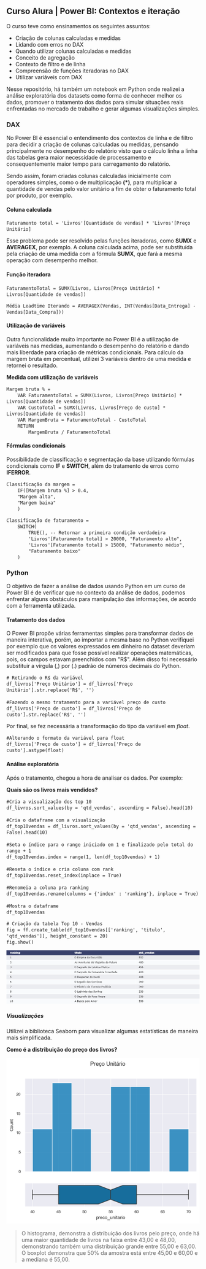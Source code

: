 ## Curso Alura | Power BI: Contextos e iteração
O curso teve como ensinamentos os seguintes assuntos:

- Criação de colunas calculadas e medidas
- Lidando com erros no DAX
- Quando utilizar colunas calculadas e medidas
- Conceito de agregação
- Contexto de filtro e de linha
- Compreensão de funções iteradoras no DAX
- Utilizar variáveis com DAX

Nesse repositório, há também um notebook em Python onde realizei a análise exploratória dos datasets como forma de conhecer melhor os dados, promover o tratamento dos dados para simular situações reais enfrentadas no mercado de trabalho e gerar algumas visualizações simples.

### DAX
No Power BI é essencial o entendimento dos contextos de linha e de filtro para decidir a criação de colunas calculadas ou medidas, pensando principalmente no desempenho do relatório visto que o cálculo linha a linha das tabelas gera maior necessidade de processamento e consequentemente maior tempo para carregamento do relatório.

Sendo assim, foram criadas colunas calculadas inicialmente com operadores simples, como o de multiplicação **(*)**, para multiplicar a quantidade de vendas pelo valor unitário a fim de obter o faturamento total por produto, por exemplo.

#### Coluna calculada
```
Faturamento total = 'Livros'[Quantidade de vendas] * 'Livros'[Preço Unitário]
```

Esse problema pode ser resolvido pelas funções iteradoras, como **SUMX** e **AVERAGEX**, por exemplo. A coluna calculada acima, pode ser substituída pela criação de uma medida com a fórmula **SUMX**, que fará a mesma operação com desempenho melhor.

#### Função iteradora
```
FaturamentoTotal = SUMX(Livros, Livros[Preço Unitário] * Livros[Quantidade de vendas])
```

```
Média Leadtime Iterando = AVERAGEX(Vendas, INT(Vendas[Data_Entrega] - Vendas[Data_Compra]))
```

#### Utilização de variáveis
Outra funcionalidade muito importante no Power BI é a utilização de variáveis nas medidas, aumentando o desempenho do relatório e dando mais liberdade para criação de métricas condicionais.
Para cálculo da margem bruta em percentual, utilizei 3 variáveis dentro de uma medida e retornei o resultado.

**Medida com utilização de variáveis**
```
Margem bruta % = 
    VAR FaturamentoTotal = SUMX(Livros, Livros[Preço Unitário] * Livros[Quantidade de vendas])
    VAR CustoTotal = SUMX(Livros, Livros[Preço de custo] * Livros[Quantidade de vendas])
    VAR MargemBruta = FaturamentoTotal - CustoTotal
    RETURN
        MargemBruta / FaturamentoTotal
```

#### Fórmulas condicionais
Possibilidade de classificação e segmentação da base utilizando fórmulas condicionais como **IF** e **SWITCH**, além do tratamento de erros como **IFERROR**.

```
Classificação da margem = 
    IF([Margem bruta %] > 0.4,
    "Margem alta",
    "Margem baixa"
    )
```

```
Classificação de faturamento = 
    SWITCH(
        TRUE(), -- Retornar a primeira condição verdadeira
        'Livros'[Faturamento total] > 20000, "Faturamento alto",
        'Livros'[Faturamento total] > 15000, "Faturamento médio",
        "Faturamento baixo"
    )
```
### Python
O objetivo de fazer a análise de dados usando Python em um curso de Power BI é de verificar que no contexto da análise de dados, podemos enfrentar alguns obstáculos para manipulação das informações, de acordo com a ferramenta utilizada. 

#### Tratamento dos dados
O Power BI propõe várias ferramentas simples para transformar dados de maneira interativa, porém, ao importar a mesma base no Python verifiquei por exemplo que os valores expressados em dinheiro no dataset deveriam ser modificados para que fosse possível realizar operações matemáticas, pois, os campos estavam preenchidos com "R$". Além disso foi necessário substituir a vírgula (,) por (.) padrão de números decimais do Python.

```
# Retirando o R$ da variável 
df_livros['Preço Unitário'] = df_livros['Preço Unitário'].str.replace('R$', '')

#Fazendo o mesmo tratamento para a variável preço de custo
df_livros['Preço de custo'] = df_livros['Preço de custo'].str.replace('R$', '')
```

Por final, se fez necessária a transformação do tipo da variável em *float*.

```
#Alterando o formato da variável para float
df_livros['Preço de custo'] = df_livros['Preço de custo'].astype(float)
```

#### Análise exploratória
Após o tratamento, chegou a hora de analisar os dados.
Por exemplo: 

**Quais são os livros mais vendidos?**

```
#Cria a visualização dos top 10
df_livros.sort_values(by = 'qtd_vendas', ascending = False).head(10)

#Cria o dataframe com a visualização
df_top10vendas = df_livros.sort_values(by = 'qtd_vendas', ascending = False).head(10)

#Seta o índice para o range iniciado em 1 e finalizado pelo total do range + 1
df_top10vendas.index = range(1, len(df_top10vendas) + 1)

#Reseta o índice e cria coluna com rank
df_top10vendas.reset_index(inplace = True)

#Renomeia a coluna pra ranking
df_top10vendas.rename(columns = {'index' : 'ranking'}, inplace = True)

#Mostra o dataframe
df_top10vendas
```

```
# Criação da tabela Top 10 - Vendas
fig = ff.create_table(df_top10vendas[['ranking', 'titulo', 'qtd_vendas']], height_constant = 20)
fig.show()
```

![Top 10 - Quantidade de vendas](https://github.com/willyferreira/power_bi_contextos_iteracao/blob/6ab7076880d259e7de1c9bb935e1a232c27f7dbc/images/top10_qtdvendas.png)

##### Visualizações
Utilizei a biblioteca Seaborn para visualizar algumas estatísticas de maneira mais simplificada.

**Como é a distribuição do preço dos livros?**

![Histograma e boxplot do preço dos livros](https://github.com/willyferreira/power_bi_contextos_iteracao/blob/0fff6f053665e6569efaaada03db8dc04a5b4512/images/histplot_preco_livros.png)

> O histograma, demonstra a distribuição dos livros pelo preço, onde há uma maior quantidade de livros na faixa entre 43,00 e 48,00,  demonstrando também uma distribuição grande entre 55,00 e 63,00.
O boxplot demonstra que 50% da amostra está entre 45,00 e 60,00 e a mediana é 55,00.